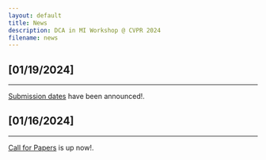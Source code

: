 ```yaml
---
layout: default
title: News
description: DCA in MI Workshop @ CVPR 2024
filename: news
---
```


## [01/19/2024]
* * *
[Submission dates](./important_dates.html) have been announced!.

## [01/16/2024]
* * *
[Call for Papers](./call_for_paper.html) is up now!.

